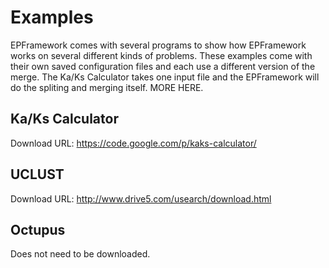 Examples
========

EPFramework comes with several programs to show how EPFramework works on several
different kinds of problems. These examples come with their own saved
configuration files and each use a different version of the merge. The Ka/Ks
Calculator takes one input file and the EPFramework will do the spliting and
merging itself. MORE HERE.

Ka/Ks Calculator
----------------
Download URL: https://code.google.com/p/kaks-calculator/

UCLUST
------
Download URL: http://www.drive5.com/usearch/download.html

Octupus
-------
Does not need to be downloaded.
